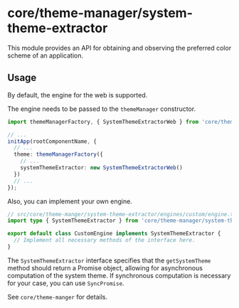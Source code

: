 # core/theme-manager/system-theme-extractor

This module provides an API for obtaining and observing the preferred color scheme of an application.

## Usage

By default, the engine for the web is supported.

The engine needs to be passed to the `themeManager` constructor.

```ts
import themeManagerFactory, { SystemThemeExtractorWeb } from 'core/theme-manager';

// ...
initApp(rootComponentName, {
  // ...
  theme: themeManagerFactory({
    // ...
    systemThemeExtractor: new SystemThemeExtractorWeb()
  })
  // ...
});

```

Also, you can implement your own engine.

```ts
// src/core/theme-manger/system-theme-extractor/engines/custom/engine.ts
import type { SystemThemeExtractor } from 'core/theme-manager/system-theme-extractor';

export default class CustomEngine implements SystemThemeExtractor {
  // Implement all necessary methods of the interface here.
}
```

The `SystemThemeExtractor` interface specifies that the `getSystemTheme` method should return a Promise object,
allowing for asynchronous computation of the system theme.
If synchronous computation is necessary for your case, you can use `SyncPromise`.

See `core/theme-manger` for details.
